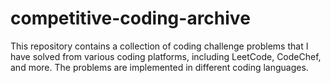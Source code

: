 # competitive-coding-archive
This repository contains a collection of coding challenge problems that I have solved from various coding platforms, including LeetCode, CodeChef, and more. The problems are implemented in different coding languages.
